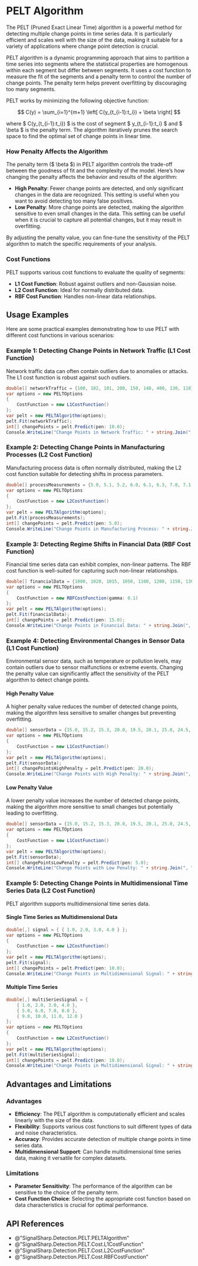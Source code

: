 # PELT Algorithm

The PELT (Pruned Exact Linear Time) algorithm is a powerful method for detecting multiple change points in time series data. It is particularly efficient and scales well with the size of the data, making it suitable for a variety of applications where change point detection is crucial.

PELT algorithm is a dynamic programming approach that aims to partition a time series into segments where the statistical properties are homogenous within each segment but differ between segments. It uses a cost function to measure the fit of the segments and a penalty term to control the number of change points. The penalty term helps prevent overfitting by discouraging too many segments.

PELT works by minimizing the following objective function:

$$ C(y) = \sum_{i=1}^{m+1} \left[ C(y_{t_{i-1}:t_i}) + \beta \right] $$

where $ C(y_{t_{i-1}:t_i}) $ is the cost of segment $ y_{t_{i-1}:t_i} $ and $ \beta $ is the penalty term. The algorithm iteratively prunes the search space to find the optimal set of change points in linear time.

### How Penalty Affects the Algorithm

The penalty term ($ \beta $) in PELT algorithm controls the trade-off between the goodness of fit and the complexity of the model. Here’s how changing the penalty affects the behavior and results of the algorithm:

- **High Penalty**: Fewer change points are detected, and only significant changes in the data are recognized. This setting is useful when you want to avoid detecting too many false positives.
- **Low Penalty**: More change points are detected, making the algorithm sensitive to even small changes in the data. This setting can be useful when it is crucial to capture all potential changes, but it may result in overfitting.

By adjusting the penalty value, you can fine-tune the sensitivity of the PELT algorithm to match the specific requirements of your analysis.

### Cost Functions

PELT supports various cost functions to evaluate the quality of segments:
- **L1 Cost Function**: Robust against outliers and non-Gaussian noise.
- **L2 Cost Function**: Ideal for normally distributed data.
- **RBF Cost Function**: Handles non-linear data relationships.

## Usage Examples

Here are some practical examples demonstrating how to use PELT with different cost functions in various scenarios:

### Example 1: Detecting Change Points in Network Traffic (L1 Cost Function)

Network traffic data can often contain outliers due to anomalies or attacks. The L1 cost function is robust against such outliers.

```csharp
double[] networkTraffic = {100, 102, 101, 200, 150, 140, 400, 130, 110};
var options = new PELTOptions
{
    CostFunction = new L1CostFunction()
};
var pelt = new PELTAlgorithm(options);
pelt.Fit(networkTraffic);
int[] changePoints = pelt.Predict(pen: 10.0);
Console.WriteLine("Change Points in Network Traffic: " + string.Join(", ", changePoints));
```

### Example 2: Detecting Change Points in Manufacturing Processes (L2 Cost Function)

Manufacturing process data is often normally distributed, making the L2 cost function suitable for detecting shifts in process parameters.

```csharp
double[] processMeasurements = {5.0, 5.1, 5.2, 6.0, 6.1, 6.3, 7.0, 7.1, 7.2};
var options = new PELTOptions
{
    CostFunction = new L2CostFunction()
};
var pelt = new PELTAlgorithm(options);
pelt.Fit(processMeasurements);
int[] changePoints = pelt.Predict(pen: 5.0);
Console.WriteLine("Change Points in Manufacturing Process: " + string.Join(", ", changePoints));
```

### Example 3: Detecting Regime Shifts in Financial Data (RBF Cost Function)

Financial time series data can exhibit complex, non-linear patterns. The RBF cost function is well-suited for capturing such non-linear relationships.

```csharp
double[] financialData = {1000, 1020, 1015, 1050, 1100, 1200, 1150, 1300, 1250};
var options = new PELTOptions
{
    CostFunction = new RBFCostFunction(gamma: 0.1)
};
var pelt = new PELTAlgorithm(options);
pelt.Fit(financialData);
int[] changePoints = pelt.Predict(pen: 15.0);
Console.WriteLine("Change Points in Financial Data: " + string.Join(", ", changePoints));
```

### Example 4: Detecting Environmental Changes in Sensor Data (L1 Cost Function)

Environmental sensor data, such as temperature or pollution levels, may contain outliers due to sensor malfunctions or extreme events. Changing the penalty value can significantly affect the sensitivity of the PELT algorithm to detect change points.

#### High Penalty Value

A higher penalty value reduces the number of detected change points, making the algorithm less sensitive to smaller changes but preventing overfitting.

```csharp
double[] sensorData = {15.0, 15.2, 15.3, 20.0, 19.5, 20.1, 25.0, 24.5, 25.2};
var options = new PELTOptions
{
    CostFunction = new L1CostFunction()
};
var pelt = new PELTAlgorithm(options);
pelt.Fit(sensorData);
int[] changePointsHighPenalty = pelt.Predict(pen: 20.0);
Console.WriteLine("Change Points with High Penalty: " + string.Join(", ", changePointsHighPenalty));
```

#### Low Penalty Value

A lower penalty value increases the number of detected change points, making the algorithm more sensitive to small changes but potentially leading to overfitting.

```csharp
double[] sensorData = {15.0, 15.2, 15.3, 20.0, 19.5, 20.1, 25.0, 24.5, 25.2};
var options = new PELTOptions
{
    CostFunction = new L1CostFunction()
};
var pelt = new PELTAlgorithm(options);
pelt.Fit(sensorData);
int[] changePointsLowPenalty = pelt.Predict(pen: 5.0);
Console.WriteLine("Change Points with Low Penalty: " + string.Join(", ", changePointsLowPenalty));
```

### Example 5: Detecting Change Points in Multidimensional Time Series Data (L2 Cost Function)

PELT algorithm supports multidimensional time series data. 

#### Single Time Series as Multidimensional Data

```csharp
double[,] signal = { { 1.0, 2.0, 3.0, 4.0 } };
var options = new PELTOptions
{
    CostFunction = new L2CostFunction()
};
var pelt = new PELTAlgorithm(options);
pelt.Fit(signal);
int[] changePoints = pelt.Predict(pen: 10.0);
Console.WriteLine("Change Points in Multidimensional Signal: " + string.Join(", ", changePoints));
```

#### Multiple Time Series

```csharp
double[,] multiSeriesSignal = {
    { 1.0, 2.0, 3.0, 4.0 },
    { 5.0, 6.0, 7.0, 8.0 },
    { 9.0, 10.0, 11.0, 12.0 }
};
var options = new PELTOptions
{
    CostFunction = new L2CostFunction()
};
var pelt = new PELTAlgorithm(options);
pelt.Fit(multiSeriesSignal);
int[] changePoints = pelt.Predict(pen: 10.0);
Console.WriteLine("Change Points in Multidimensional Signal: " + string.Join(", ", changePoints));
```

## Advantages and Limitations

### Advantages

- **Efficiency**: The PELT algorithm is computationally efficient and scales linearly with the size of the data.
- **Flexibility**: Supports various cost functions to suit different types of data and noise characteristics.
- **Accuracy**: Provides accurate detection of multiple change points in time series data.
- **Multidimensional Support**: Can handle multidimensional time series data, making it versatile for complex datasets.

### Limitations

- **Parameter Sensitivity**: The performance of the algorithm can be sensitive to the choice of the penalty term.
- **Cost Function Choice**: Selecting the appropriate cost function based on data characteristics is crucial for optimal performance.

## API References

- @"SignalSharp.Detection.PELT.PELTAlgorithm"
- @"SignalSharp.Detection.PELT.Cost.L1CostFunction"
- @"SignalSharp.Detection.PELT.Cost.L2CostFunction"
- @"SignalSharp.Detection.PELT.Cost.RBFCostFunction"